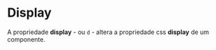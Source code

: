 # Display

A propriedade **display** - ou `d` - altera a propriedade css **display** de um componente.